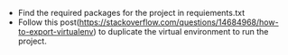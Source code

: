 - Find the required packages for the project in requiements.txt
- Follow this post(https://stackoverflow.com/questions/14684968/how-to-export-virtualenv)
  to duplicate the virtual environment to run the project.

